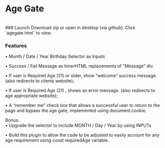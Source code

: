 <h1>Age Gate</h1>
<br>
### Launch
Download zip or open in desktop (via github).
Click `agegate.html` to view.

### Features

• Month / Date / Year Birthday Selector as Inputs

• Success / Fail Message as InnerHTML replacements of "Message" div.

• If user is Required Age (21) or older, show “welcome”
success message. (also redirects to clients website);

• If user is Required Age (21) , shows an
error message. (also redirects to age appropriate website);


• A “remember me” check box that allows
a successful user to return to the page
and bypass the age gate; implemented using document.cookie.

Bonus:
<br>
• Upgrade the selector to include MONTH /
Day / Year by using INPUTs

• Build this plugin to allow the code to be
adjusted to easily account for any age
requirement using const requiredAge variable.

